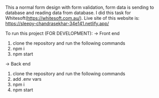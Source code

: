 This a normal form design with form validation, form data is sending to database and reading data from database.
I did this task for Whitesoft(https://whitesoft.com.au/).
Live site of this website is: https://sleepy-chandrasekhar-34e141.netlify.app/

To run this project (FOR DEVELOPMENT):
-> Front end
1. clone the repository and run the following commands
2. npm i
3. npm start

-> Back end
1. clone the repository and run the following commands
2. add .env vars
3. npm i
4. npm start

